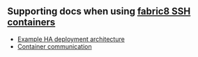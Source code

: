 ## Supporting docs when using [fabric8 SSH containers](http://fabric8.io/gitbook/sshContainers.html#ssh-containers)

* [Example HA deployment architecture](docs/exampleHAdeploymentArchirecture.md)
* [Container communication](docs/containerCommunication.md)
